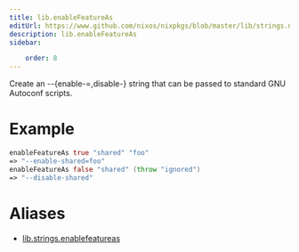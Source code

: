 ```yaml
---
title: lib.enableFeatureAs
editUrl: https://www.github.com/nixos/nixpkgs/blob/master/lib/strings.nix#L1161C21
description: lib.enableFeatureAs
sidebar:

    order: 8
---
```


Create an --{enable-<feat>=<value>,disable-<feat>} string that can be passed to
standard GNU Autoconf scripts.

# Example

```nix
enableFeatureAs true "shared" "foo"
=> "--enable-shared=foo"
enableFeatureAs false "shared" (throw "ignored")
=> "--disable-shared"
```


# Aliases

- [lib.strings.enablefeatureas](/nix-doc-comments/reference/lib/strings/lib-strings-enablefeatureas)



